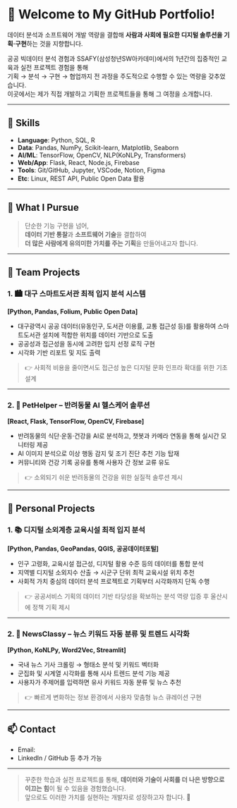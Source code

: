 # 👋 Welcome to My GitHub Portfolio!
데이터 분석과 소프트웨어 개발 역량을 결합해 **사람과 사회에 필요한 디지털 솔루션을 기획·구현**하는 것을 지향합니다.

공공 빅데이터 분석 경험과 SSAFY(삼성청년SW아카데미)에서의 1년간의 집중적인 교육과 실전 프로젝트 경험을 통해  
기획 → 분석 → 구현 → 협업까지 전 과정을 주도적으로 수행할 수 있는 역량을 갖추었습니다.  
이곳에서는 제가 직접 개발하고 기획한 프로젝트들을 통해 그 여정을 소개합니다.

---

## 🔧 Skills

- **Language**: Python, SQL, R
- **Data**: Pandas, NumPy, Scikit-learn, Matplotlib, Seaborn
- **AI/ML**: TensorFlow, OpenCV, NLP(KoNLPy, Transformers)
- **Web/App**: Flask, React, Node.js, Firebase
- **Tools**: Git/GitHub, Jupyter, VSCode, Notion, Figma
- **Etc**: Linux, REST API, Public Open Data 활용

---

## 🧠 What I Pursue

> 단순한 기능 구현을 넘어,  
> **데이터 기반 통찰**과 **소프트웨어 기술**을 결합하여  
> **더 많은 사람에게 유의미한 가치를 주는 기획**을 만들어내고자 합니다.

---

## 🧩 Team Projects

### 1. 🏙️ 대구 스마트도서관 최적 입지 분석 시스템
**[Python, Pandas, Folium, Public Open Data]**

- 대구광역시 공공 데이터(유동인구, 도서관 이용률, 교통 접근성 등)를 활용하여 스마트도서관 설치에 적합한 위치를 데이터 기반으로 도출
- 공공성과 접근성을 동시에 고려한 입지 선정 로직 구현
- 시각화 기반 리포트 및 지도 출력

> 👉 사회적 비용을 줄이면서도 접근성 높은 디지털 문화 인프라 확대를 위한 기초 설계

---

### 2. 🐶 PetHelper – 반려동물 AI 헬스케어 솔루션  
**[React, Flask, TensorFlow, OpenCV, Firebase]**

- 반려동물의 식단·운동·건강을 AI로 분석하고, 챗봇과 카메라 연동을 통해 실시간 모니터링 제공
- AI 이미지 분석으로 이상 행동 감지 및 조기 진단 추천 기능 탑재
- 커뮤니티와 건강 기록 공유를 통해 사용자 간 정보 교류 유도

> 👉 소외되기 쉬운 반려동물의 건강을 위한 실질적 솔루션 제시

---

## 👤 Personal Projects

### 1. 📚 디지털 소외계층 교육시설 최적 입지 분석  
**[Python, Pandas, GeoPandas, QGIS, 공공데이터포털]**

- 인구 고령화, 교육시설 접근성, 디지털 활용 수준 등의 데이터를 통합 분석
- 지역별 디지털 소외지수 산출 → 시군구 단위 최적 교육시설 위치 추천
- 사회적 가치 중심의 데이터 분석 프로젝트로 기획부터 시각화까지 단독 수행

> 👉 공공서비스 기획의 데이터 기반 타당성을 확보하는 분석 역량 입증 후 울산시에 정책 기획 제시

---

### 2. 📰 NewsClassy – 뉴스 키워드 자동 분류 및 트렌드 시각화  
**[Python, KoNLPy, Word2Vec, Streamlit]**

- 국내 뉴스 기사 크롤링 → 형태소 분석 및 키워드 벡터화
- 군집화 및 시계열 시각화를 통해 시사 트렌드 분석 기능 제공
- 사용자가 주제어를 입력하면 유사 키워드 자동 분류 및 뉴스 추천

> 👉 빠르게 변화하는 정보 환경에서 사용자 맞춤형 뉴스 큐레이션 구현

---

## 📫 Contact

- Email:
- LinkedIn / GitHub 등 추가 가능

---

> 꾸준한 학습과 실전 프로젝트를 통해, **데이터와 기술이 사회를 더 나은 방향으로 이끄는 힘**이 될 수 있음을 경험했습니다.  
> 앞으로도 이러한 가치를 실현하는 개발자로 성장하고자 합니다. 🙌
